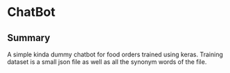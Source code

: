 # ChatBot
## Summary
A simple kinda dummy chatbot for food orders trained using keras. Training dataset is a small json file as well as all the synonym words of the file. 
